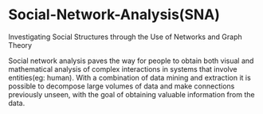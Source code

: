 # Social-Network-Analysis(SNA)
Investigating Social Structures through the Use of Networks and Graph Theory

Social network analysis paves the way for people to obtain both visual and mathematical analysis of complex interactions in systems that involve entities(eg: human). With a combination of data mining and extraction it is possible to decompose large volumes of data and make connections previously unseen, with the goal of obtaining valuable information from the data.
